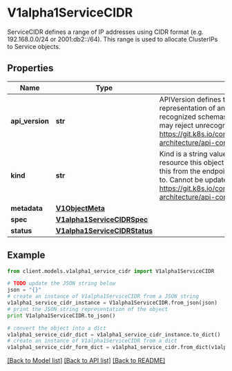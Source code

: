 # V1alpha1ServiceCIDR

ServiceCIDR defines a range of IP addresses using CIDR format (e.g. 192.168.0.0/24 or 2001:db2::/64). This range is used to allocate ClusterIPs to Service objects.

## Properties
Name | Type | Description | Notes
------------ | ------------- | ------------- | -------------
**api_version** | **str** | APIVersion defines the versioned schema of this representation of an object. Servers should convert recognized schemas to the latest internal value, and may reject unrecognized values. More info: https://git.k8s.io/community/contributors/devel/sig-architecture/api-conventions.md#resources | [optional] 
**kind** | **str** | Kind is a string value representing the REST resource this object represents. Servers may infer this from the endpoint the client submits requests to. Cannot be updated. In CamelCase. More info: https://git.k8s.io/community/contributors/devel/sig-architecture/api-conventions.md#types-kinds | [optional] 
**metadata** | [**V1ObjectMeta**](V1ObjectMeta.md) |  | [optional] 
**spec** | [**V1alpha1ServiceCIDRSpec**](V1alpha1ServiceCIDRSpec.md) |  | [optional] 
**status** | [**V1alpha1ServiceCIDRStatus**](V1alpha1ServiceCIDRStatus.md) |  | [optional] 

## Example

```python
from client.models.v1alpha1_service_cidr import V1alpha1ServiceCIDR

# TODO update the JSON string below
json = "{}"
# create an instance of V1alpha1ServiceCIDR from a JSON string
v1alpha1_service_cidr_instance = V1alpha1ServiceCIDR.from_json(json)
# print the JSON string representation of the object
print V1alpha1ServiceCIDR.to_json()

# convert the object into a dict
v1alpha1_service_cidr_dict = v1alpha1_service_cidr_instance.to_dict()
# create an instance of V1alpha1ServiceCIDR from a dict
v1alpha1_service_cidr_form_dict = v1alpha1_service_cidr.from_dict(v1alpha1_service_cidr_dict)
```
[[Back to Model list]](../README.md#documentation-for-models) [[Back to API list]](../README.md#documentation-for-api-endpoints) [[Back to README]](../README.md)


